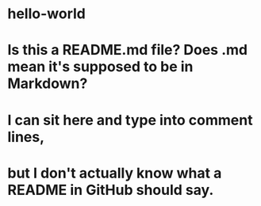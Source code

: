 # hello-world
# Is this a README.md file? Does .md mean it's supposed to be in Markdown?
# I can sit here and type into comment lines,
# but I don't actually know what a README in GitHub should say.
